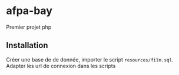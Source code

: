 # afpa-bay
Premier projet php

## Installation
Créer une base de de donnée, importer le script `resources/film.sql`.
Adapter les url de connexion dans les scripts

